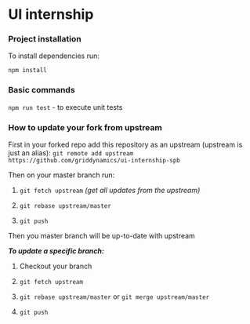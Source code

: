 # UI internship

### Project installation

To install dependencies run:
 
```npm install```
 
### Basic commands

```npm run test``` - to execute unit tests

### How to update your fork from upstream

First in your forked repo add this repository as an upstream (upstream is just an alias):
```git remote add upstream https://github.com/griddynamics/ui-internship-spb```

Then on your master branch run:

1. ``` git fetch upstream ``` *(get all updates from the upstream)*

2. ```git rebase upstream/master```

3. ```git push```

Then you master branch will be up-to-date with upstream

***To update a specific branch:***

1. Checkout your branch

2. ```git fetch upstream```

3. ```git rebase upstream/master``` or ```git merge upstream/master```

4. ```git push```
